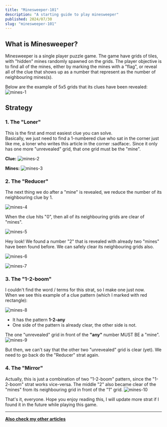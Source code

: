 ```yaml
---
title: "Minesweeper-101"
description: "A starting guide to play minesweeper"
published: 2024/07/30
slug: "minesweeper-101"
---
```


>

## What is Minesweeper?

Minesweeper is a single player puzzle game. The game have grids of tiles, with "hidden" mines randomly spawned on the grids. The player objective is to find all of the mines, either by marking the mines with a "flag", or reveal all of the clue that shows up as a number that represent as the number of neighbouring mines(s).

Below are the example of 5x5 grids that its clues have been revealed:
![mines-1](./articles/minesweeper-101/mines-1.png)

## Strategy

### 1. The "Loner"
This is the first and most easiest clue you can solve.<br/>
Basically, we just need to find a 1-numbered clue who sat in the corner just like me, a loner who writes this article in the corner :sadface:. Since it only has one more "unrevealed" grid, that one grid must be the "mine".

<b>Clue:</b>
![mines-2](./articles/minesweeper-101/mines-2.png)

<b>Mines:</b>
![mines-3](./articles/minesweeper-101/mines-3.png)

### 2. The "Reducer"
The next thing we do after a "mine" is revealed, we reduce the number of its neighbouring clue by 1.

![mines-4](./articles/minesweeper-101/mines-4.png)

When the clue hits "0", then all of its neighbouring grids are clear of "mines".

![mines-5](./articles/minesweeper-101/mines-5.png)

Hey look! We found a number "2" that is revealed with already two "mines" have been found before. We can safely clear its neighbouring grids also.

![mines-6](./articles/minesweeper-101/mines-6.png)

![mines-7](./articles/minesweeper-101/mines-7.png)

### 3. The "1-2-boom"
I couldn't find the word / terms for this strat, so I make one just now.<br/>
When we see this example of a clue pattern (which I marked with red rectangle):

![mines-8](./articles/minesweeper-101/mines-8.png)

- It has the pattern <b>1-2-any</b>
- One side of the pattern is already clear, the other side is not.

The one "unrevealed" grid in front of the <b>"any"</b> number MUST BE a "mine".
![mines-9](./articles/minesweeper-101/mines-9.png)

But then, we can't say that the other two "unrevealed" grid is clear (yet). We need to go back do the "Reducer" strat again.

### 4. The "Mirror"
Actually, this is just a combination of two "1-2-boom" pattern, since the "1-2-boom" strat works vice-versa. The middle "2" also became clear of the "mines" from its neighbouring grid in front of the "1" grid.
![mines-10](./articles/minesweeper-101/mines-10.png)


That's it, everyone. Hope you enjoy reading this, I will update more strat if I found it in the future while playing this game.

---
**[Also check my other articles](/articles/)**